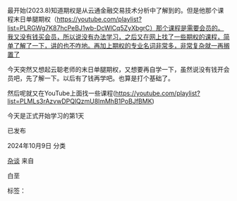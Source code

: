 最开始(2023.8)知道期权是从云通金融交易技术分析中了解到的。但是他那个课程末日单腿期权（https://youtube.com/playlist?list=PLRGWg7K87hcPeBJ1wb-DcWlCq5ZyXbgrC）那个课程是需要会员的。我又没有钱买会员，所以说没有办法学习，之后又在网上找了一些期权的课程，简单了解了一下，讲的也不咋地。再加上期权的专业名词非常多，非常复杂就一再搁置了

今天突然又想起云聪老师的末日单腿期权，又想要再自学一下，虽然说没有钱开会员吧，先了解一下。以后有了钱再学吧。也算是打个基础了。

然后呢就又在YouTube上面找一些课程(https://youtube.com/playlist?list=PLMLs3rAzvwDPQlQzmU8lmMhB1PoBJfBMK)

今天是正式开始学习的第1天

已发布

2024年10月9日
分类

[杂谈](http://localhost/testsite/category/%e6%9d%82%e8%b0%88/)
来自

白垩

标签：